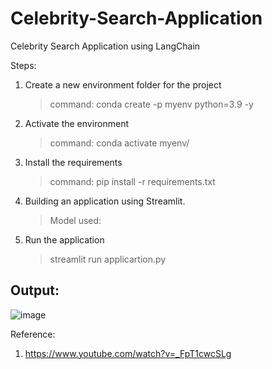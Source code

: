 # Celebrity-Search-Application
Celebrity Search Application using LangChain

Steps:
1. Create a new environment folder for the project
   > command: conda create -p myenv python=3.9 -y
   
2. Activate the environment
   > command: conda activate myenv/

3. Install the requirements
   > command: pip install -r requirements.txt
   
4. Building an application using Streamlit.
   > Model used:
   
6. Run the application
   > streamlit run applicartion.py

## Output:
![image](https://github.com/Chandrakant817/Celebrity-Search-Application/assets/69152112/7f1340e4-2e2f-459e-8230-51367d8d6727)


Reference:
1. https://www.youtube.com/watch?v=_FpT1cwcSLg
